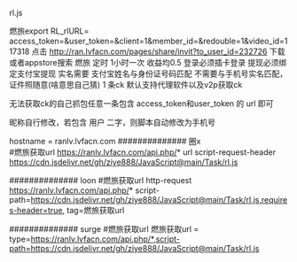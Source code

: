  rl.js

 燃旅export RL_rlURL= access_token=&user_token=&client=1&member_id=&redouble=1&video_id=117318
点击 http://ran.lvfacn.com/pages/share/invit?to_user_id=232726 下载 或者appstore搜索 燃旅
定时 1小时一次   收益均0.5  登录必须插卡登录 提现必须绑定支付宝提现   实名需要 支付宝姓名与身份证号码匹配 不需要与手机号实名匹配，证件照随意(啥意思自己猜)
1 条ck 默认支持代理软件以及v2p获取ck
 
无法获取ck的自己抓包任意一条包含 access_token和user_token 的 url 即可

昵称自行修改，若包含 用户 二字，则脚本自动修改为手机号

hostname = ranlv.lvfacn.com
############## 圈x   
#燃旅获取url
https://ranlv.lvfacn.com/api.php/* url script-request-header https://cdn.jsdelivr.net/gh/ziye888/JavaScript@main/Task/rl.js

############## loon
#燃旅获取url
http-request https://ranlv.lvfacn.com/api.php/* script-path=https://cdn.jsdelivr.net/gh/ziye888/JavaScript@main/Task/rl.js,requires-header=true, tag=燃旅获取url

############## surge
#燃旅获取url
燃旅获取url = type=https://ranlv.lvfacn.com/api.php/*,script-path=https://cdn.jsdelivr.net/gh/ziye888/JavaScript@main/Task/rl.js